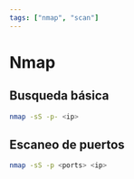 ```yaml
---
tags: ["nmap", "scan"]
---
```

# Nmap

## Busqueda básica
```bash
nmap -sS -p- <ip>
```
## Escaneo de puertos
```bash
nmap -sS -p <ports> <ip>
```
